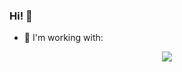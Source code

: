 ### Hi! 👋

- 🔭 I'm working with:
<p align="center">
  <a href="https://skillicons.dev">
    <img src="https://skillicons.dev/icons?i=html,tailwind,ts,react,nextjs,nodejs,git,linux,bash,latex,neovim,vscode&perline=6" />
  </a>
</p>

<!--
**hermeneuta/hermeneuta** is a ✨ _special_ ✨ repository because its `README.md` (this file) appears on your GitHub profile.

Here are some ideas to get you started:

- 🔭 I’m currently working on ...
- 🌱 I’m currently learning ...
- 👯 I’m looking to collaborate on ...
- 🤔 I’m looking for help with ...
- 💬 Ask me about ...
- 📫 How to reach me: ...
- 😄 Pronouns: ...
- ⚡ Fun fact: ...
-->
